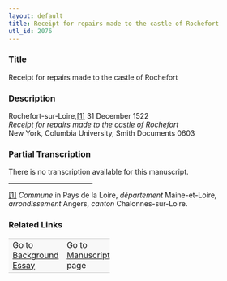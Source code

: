 ```yaml
---  
layout: default  
title: Receipt for repairs made to the castle of Rochefort  
utl_id: 2076
---
```


### Title

Receipt for repairs made to the castle of Rochefort


### Description

<p>Rochefort-sur-Loire,<a href="#_ftn1" name="_ftnref1" title="" id="_ftnref1">[1]</a> 31 December 1522<br /><em>Receipt for repairs made to the castle of Rochefort</em><br />
New York, Columbia University, Smith Documents 0603</p>



### Partial Transcription

<p>There is no transcription available for this manuscript.</p>
<div>
<hr align="left" size="1" width="33%" /><div id="ftn1">
<p><a href="#_ftnref1" name="_ftn1" title="" id="_ftn1">[1]</a> <em>Commune</em> in Pays de la Loire, <em>département</em> Maine-et-Loire<em>, arrondissement</em> Angers, <em>canton </em>Chalonnes-sur-Loire.</p>
</div>
</div>



### Related Links

<table border="0.5" cellpadding="1" cellspacing="1" style="width: 200px; background-color:#F8F8F8;">
    <tbody style="border-color:#ccc">
        <tr style="border-color:#ccc">
            <td>Go to <a href="https://centerfordigitalhumanities.github.io/Newberry-French-paleography/essay/2076" target="_blank">Background Essay</a></td>
            <td>Go to <a href="https://centerfordigitalhumanities.github.io/Newberry-French-paleography/www/record.html?id=2076" target="_blank">Manuscript</a> page</td>
        </tr>
    </tbody>
</table>
